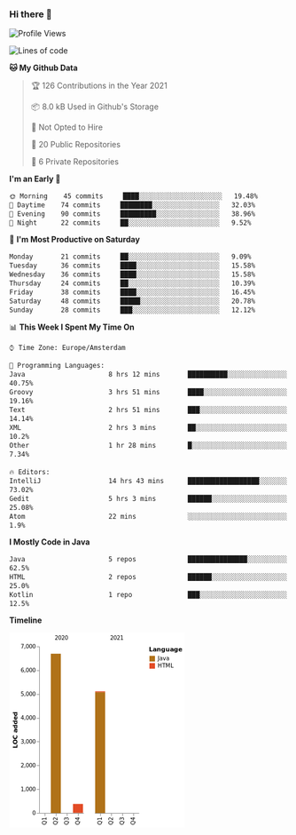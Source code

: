 ### Hi there 👋


<!--START_SECTION:waka-->
![Profile Views](http://img.shields.io/badge/Profile%20Views-56-blue)

![Lines of code](https://img.shields.io/badge/From%20Hello%20World%20I%27ve%20Written-12191%20lines%20of%20code-blue)

**🐱 My Github Data** 

> 🏆 126 Contributions in the Year 2021
 > 
> 📦 8.0 kB Used in Github's Storage 
 > 
> 🚫 Not Opted to Hire
 > 
> 📜 20 Public Repositories 
 > 
> 🔑 6 Private Repositories  
 > 
**I'm an Early 🐤** 

```text
🌞 Morning    45 commits     ████░░░░░░░░░░░░░░░░░░░░░   19.48% 
🌆 Daytime    74 commits     ████████░░░░░░░░░░░░░░░░░   32.03% 
🌃 Evening    90 commits     █████████░░░░░░░░░░░░░░░░   38.96% 
🌙 Night      22 commits     ██░░░░░░░░░░░░░░░░░░░░░░░   9.52%

```
📅 **I'm Most Productive on Saturday** 

```text
Monday       21 commits     ██░░░░░░░░░░░░░░░░░░░░░░░   9.09% 
Tuesday      36 commits     ████░░░░░░░░░░░░░░░░░░░░░   15.58% 
Wednesday    36 commits     ████░░░░░░░░░░░░░░░░░░░░░   15.58% 
Thursday     24 commits     ██░░░░░░░░░░░░░░░░░░░░░░░   10.39% 
Friday       38 commits     ████░░░░░░░░░░░░░░░░░░░░░   16.45% 
Saturday     48 commits     █████░░░░░░░░░░░░░░░░░░░░   20.78% 
Sunday       28 commits     ███░░░░░░░░░░░░░░░░░░░░░░   12.12%

```


📊 **This Week I Spent My Time On** 

```text
⌚︎ Time Zone: Europe/Amsterdam

💬 Programming Languages: 
Java                     8 hrs 12 mins       ██████████░░░░░░░░░░░░░░░   40.75% 
Groovy                   3 hrs 51 mins       ████░░░░░░░░░░░░░░░░░░░░░   19.16% 
Text                     2 hrs 51 mins       ███░░░░░░░░░░░░░░░░░░░░░░   14.14% 
XML                      2 hrs 3 mins        ██░░░░░░░░░░░░░░░░░░░░░░░   10.2% 
Other                    1 hr 28 mins        █░░░░░░░░░░░░░░░░░░░░░░░░   7.34%

🔥 Editors: 
IntelliJ                 14 hrs 43 mins      ██████████████████░░░░░░░   73.02% 
Gedit                    5 hrs 3 mins        ██████░░░░░░░░░░░░░░░░░░░   25.08% 
Atom                     22 mins             ░░░░░░░░░░░░░░░░░░░░░░░░░   1.9%

```

**I Mostly Code in Java** 

```text
Java                     5 repos             ███████████████░░░░░░░░░░   62.5% 
HTML                     2 repos             ██████░░░░░░░░░░░░░░░░░░░   25.0% 
Kotlin                   1 repo              ███░░░░░░░░░░░░░░░░░░░░░░   12.5%

```


**Timeline**

![Chart not found](https://raw.githubusercontent.com/powercasgamer/powercasgamer/master/charts/bar_graph.png) 


<!--END_SECTION:waka-->
